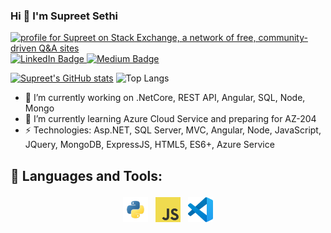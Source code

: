 ### Hi 👋 I'm Supreet Sethi

<div id="badges">
  <a target="_blank" href="https://stackexchange.com/users/1838322"><img src="https://stackexchange.com/users/flair/1838322.png" width="208" height="58" alt="profile for Supreet on Stack Exchange, a network of free, community-driven Q&amp;A sites" title="profile for Supreet on     Stack Exchange, a network of free, community-driven Q&amp;A sites"></a>
  <a target="_blank" href="https://www.linkedin.com/in/supreet-sethi-21a79b16/">
    <img src="https://img.shields.io/badge/LinkedIn-blue?style=for-the-badge&logo=linkedin&logoColor=white" alt="LinkedIn Badge"/>
  </a>
  <a target="_blank" href="https://medium.com/@supreet1986">
    <img src="https://img.shields.io/badge/Medium-12100E?style=for-the-badge&logo=medium&logoColor=white" alt="Medium Badge"/>
  </a>
</div>

[![Supreet's GitHub stats](https://github-readme-stats.vercel.app/api?username=supreetsethi&show_icons=true&theme=dark)](https://github.com/supreetsethi/github-readme-stats)
![Top Langs](https://github-readme-stats.vercel.app/api/top-langs/?username=supreetsethi&layout=compact&theme=dark#gh-dark-mode-only)

<!--**supreetsethi/supreetsethi** is a ✨ _special_ ✨ repository because its `README.md` (this file) appears on your GitHub profile.-->

- 🔭 I’m currently working on .NetCore, REST API, Angular, SQL, Node, Mongo
- 🌱 I’m currently learning Azure Cloud Service and preparing for AZ-204
- ⚡ Technologies: Asp.NET, SQL Server, MVC, Angular, Node, JavaScript, JQuery, MongoDB, ExpressJS, HTML5, ES6+, Azure Service
<!--- 👯 I’m looking to collaborate on ...
- 🤔 I’m looking for help with ...
- 💬 Ask me about ...
- 📫 How to reach me: ...
- 😄 Pronouns: ...
- ⚡ Fun fact: ...
-->
## 🧰 Languages and Tools:
<p align="center">
<img src="https://raw.githubusercontent.com/github/explore/80688e429a7d4ef2fca1e82350fe8e3517d3494d/topics/python/python.png" alt="Python" height="40" style="vertical-align:top; margin:4px">
<img src="https://raw.githubusercontent.com/github/explore/80688e429a7d4ef2fca1e82350fe8e3517d3494d/topics/javascript/javascript.png" alt="Javascript" height="40" style="vertical-align:top; margin:4px">
<img src="https://raw.githubusercontent.com/github/explore/80688e429a7d4ef2fca1e82350fe8e3517d3494d/topics/visual-studio-code/visual-studio-code.png" alt="VS Code" height="40" style="vertical-align:top; margin:4px">
</p>
